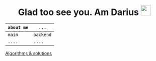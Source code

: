 <h1 align="center"> Glad too see you. Am Darius </a> 
<img src="https://github.com/goforbg/telegram-emoji-gifs/blob/master/thunder.gif" height="32"/></h1>

`about me` | `...`
--- | ---  
`main` | `backend`
`....` | `....`


[Algorithms & solutions](https://github.com/danissimoae/Algorithms-contests-cheat-sheets)

